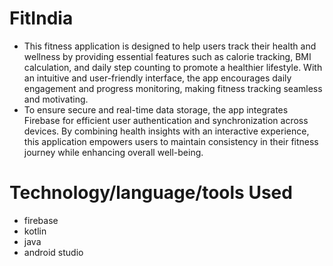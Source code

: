 # FitIndia
- This fitness application is designed to help users track their health and wellness by providing essential features such as calorie tracking, BMI calculation, and daily step counting to promote a healthier lifestyle. With an intuitive and user-friendly interface, the 
  app encourages daily engagement and progress monitoring, making fitness tracking seamless and motivating.
- To ensure secure and real-time data storage, the app integrates Firebase for efficient user authentication and synchronization across devices. By combining health insights with an interactive experience, this application empowers users to maintain consistency in their 
  fitness journey while enhancing overall well-being.

# Technology/language/tools Used 
 - firebase 
 - kotlin
 - java
 - android studio
